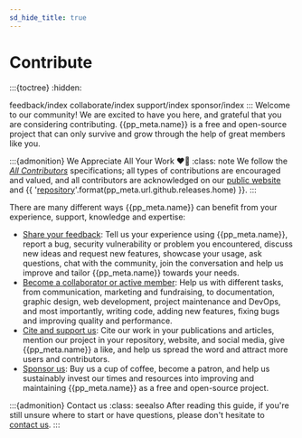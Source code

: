 ```yaml
---
sd_hide_title: true
---
```

# Contribute
:::{toctree}
:hidden:

feedback/index
collaborate/index
support/index
sponsor/index
:::
Welcome to our community!
We are excited to have you here,
and grateful that you are considering contributing.
{{pp_meta.name}} is a free and open-source project that can only survive and grow
through the help of great members like you.

:::{admonition} We Appreciate All Your Work ❤️🙏
:class: note
We follow the [*All Contributors*](https://allcontributors.org/docs/en/specification) specifications;
all types of contributions are encouraged and valued, and
all contributors are acknowledged on our [public website](/about/credits.md#contributors)
and {{ '[repository]({})'.format(pp_meta.url.github.releases.home) }}.
:::

There are many different ways {{pp_meta.name}} can benefit from your experience,
support, knowledge and expertise:
* [Share your feedback](feedback/index): Tell us your experience using {{pp_meta.name}},
report a bug, security vulnerability or problem you encountered, discuss new ideas and request new features,
showcase your usage, ask questions, chat with the community,
join the conversation and help us improve and tailor {{pp_meta.name}} towards your needs.
* [Become a collaborator or active member](./collaborate/index): Help us with different tasks,
from communication, marketing and fundraising, to documentation, graphic design,
web development, project maintenance and DevOps, and most importantly,
writing code, adding new features, fixing bugs and improving quality and performance.
* [Cite and support us](./support/index): Cite our work in your publications and articles,
mention our project in your repository, website, and social media,
give {{pp_meta.name}} a like, and help us spread the word and attract more users and contributors.
* [Sponsor us](./sponsor/index): Buy us a cup of coffee, become a patron, and help us sustainably
invest our times and resources into improving and maintaining {{pp_meta.name}} as
a free and open-source project.

:::{admonition} Contact us
:class: seealso
After reading this guide, if you're still unsure where to start or have questions,
please don't hesitate to [contact us](../help/contact/index.md).
:::
